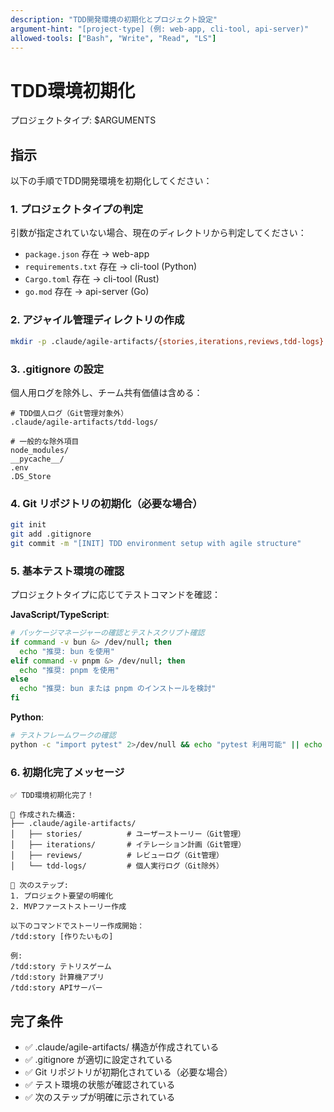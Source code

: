 ```yaml
---
description: "TDD開発環境の初期化とプロジェクト設定"
argument-hint: "[project-type] (例: web-app, cli-tool, api-server)"
allowed-tools: ["Bash", "Write", "Read", "LS"]
---
```


# TDD環境初期化

プロジェクトタイプ: $ARGUMENTS

## 指示

以下の手順でTDD開発環境を初期化してください：

### 1. プロジェクトタイプの判定

引数が指定されていない場合、現在のディレクトリから判定してください：
- `package.json` 存在 → web-app
- `requirements.txt` 存在 → cli-tool (Python)
- `Cargo.toml` 存在 → cli-tool (Rust)
- `go.mod` 存在 → api-server (Go)

### 2. アジャイル管理ディレクトリの作成

```bash
mkdir -p .claude/agile-artifacts/{stories,iterations,reviews,tdd-logs}
```

### 3. .gitignore の設定

個人用ログを除外し、チーム共有価値は含める：

```text
# TDD個人ログ（Git管理対象外）
.claude/agile-artifacts/tdd-logs/

# 一般的な除外項目
node_modules/
__pycache__/
.env
.DS_Store
```

### 4. Git リポジトリの初期化（必要な場合）

```bash
git init
git add .gitignore
git commit -m "[INIT] TDD environment setup with agile structure"
```

### 5. 基本テスト環境の確認

プロジェクトタイプに応じてテストコマンドを確認：

**JavaScript/TypeScript**:
```bash
# パッケージマネージャーの確認とテストスクリプト確認
if command -v bun &> /dev/null; then
  echo "推奨: bun を使用"
elif command -v pnpm &> /dev/null; then
  echo "推奨: pnpm を使用"
else
  echo "推奨: bun または pnpm のインストールを検討"
fi
```

**Python**:
```bash
# テストフレームワークの確認
python -c "import pytest" 2>/dev/null && echo "pytest 利用可能" || echo "pytest インストール推奨"
```

### 6. 初期化完了メッセージ

```text
✅ TDD環境初期化完了！

📁 作成された構造:
├── .claude/agile-artifacts/
│   ├── stories/          # ユーザーストーリー（Git管理）
│   ├── iterations/       # イテレーション計画（Git管理）
│   ├── reviews/          # レビューログ（Git管理）
│   └── tdd-logs/         # 個人実行ログ（Git除外）

🚀 次のステップ:
1. プロジェクト要望の明確化
2. MVPファーストストーリー作成

以下のコマンドでストーリー作成開始：
/tdd:story [作りたいもの]

例:
/tdd:story テトリスゲーム
/tdd:story 計算機アプリ
/tdd:story APIサーバー
```

## 完了条件

- ✅ .claude/agile-artifacts/ 構造が作成されている
- ✅ .gitignore が適切に設定されている  
- ✅ Git リポジトリが初期化されている（必要な場合）
- ✅ テスト環境の状態が確認されている
- ✅ 次のステップが明確に示されている